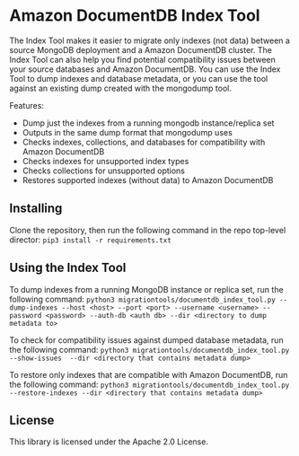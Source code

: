# Amazon DocumentDB Index Tool 

The Index Tool makes it easier to migrate only indexes (not data) between a source MongoDB deployment and a Amazon DocumentDB  cluster. The Index Tool can also help you find potential compatibility issues between your source databases and Amazon DocumentDB. You can use the Index Tool to dump indexes and database metadata, or you can use the tool against an existing dump created with the mongodump tool.

Features:
 - Dump just the indexes from a running mongodb instance/replica set
 - Outputs in the same dump format that mongodump uses
 - Checks indexes, collections, and databases for compatibility with Amazon DocumentDB
 - Checks indexes for unsupported index types
 - Checks collections for unsupported options
 - Restores supported indexes (without data) to Amazon DocumentDB

## Installing
Clone the repository, then run the following command in the repo top-level director:
`pip3 install -r requirements.txt`

## Using the Index Tool
To dump indexes from a running MongoDB instance or replica set, run the following command:
`python3 migrationtools/documentdb_index_tool.py --dump-indexes --host <host> --port <port> --username <username> --password <password> --auth-db <auth db> --dir <directory to dump metadata to>`

To check for compatibility issues against dumped database metadata, run the following command:
`python3 migrationtools/documentdb_index_tool.py --show-issues  --dir <directory that contains metadata dump>`

To restore only indexes that are compatible with Amazon DocumentDB, run the following command:
`python3 migrationtools/documentdb_index_tool.py --restore-indexes --dir <directory that contains metadata dump>`

## License

This library is licensed under the Apache 2.0 License. 
